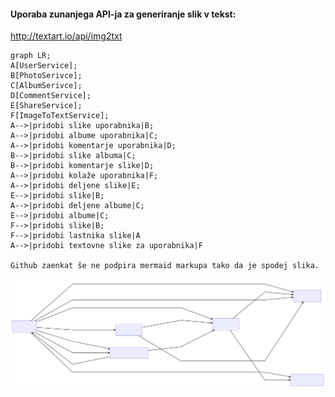 #### Uporaba zunanjega API-ja za generiranje slik v tekst:
http://textart.io/api/img2txt
```mermaid
graph LR;
A[UserService];
B[PhotoSerivce];
C[AlbumSerivce];
D[CommentService];
E[ShareService];
F[ImageToTextService];
A-->|pridobi slike uporabnika|B;
A-->|pridobi albume uporabnika|C;
A-->|pridobi komentarje uporabnika|D;
B-->|pridobi slike albuma|C;
B-->|pridobi komentarje slike|D;
A-->|pridobi kolaže uporabnika|F;
A-->|pridobi deljene slike|E;
E-->|pridobi slike|B;
A-->|pridobi deljene albume|C;
E-->|pridobi albume|C;
F-->|pridobi slike|B;
F-->|pridobi lastnika slike|A
A-->|pridobi textovne slike za uporabnika|F

Github zaenkat še ne podpira mermaid markupa tako da je spodej slika.

```
![Klici med mikrostoritvami](mermaid-diagram-20181211150816.svg)